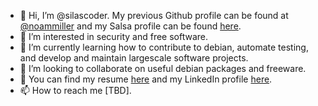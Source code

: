 - 👋 Hi, I’m @silascoder. My previous Github profile can be found at [@noammiller](https://github.com/noammiller) and my Salsa profile can be found [here](https://salsa.debian.org/silascoder).
- 👀 I’m interested in security and free software.
- 🌱 I’m currently learning how to contribute to debian, automate testing, and develop and maintain largescale software projects.
- 💞️ I’m looking to collaborate on useful debian packages and freeware.
- 💼 You can find my resume [here](https://raw.githubusercontent.com/silascoder/silascoder/main/resume/coding-resume.pdf) and my LinkedIn profile [here](https://www.linkedin.com/in/noam-miller-8853a4154/).
- 📫 How to reach me [TBD].
